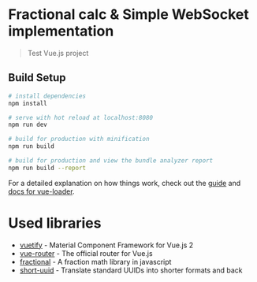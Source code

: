 # Fractional calc & Simple WebSocket implementation

> Test Vue.js project

## Build Setup

```bash
# install dependencies
npm install

# serve with hot reload at localhost:8080
npm run dev

# build for production with minification
npm run build

# build for production and view the bundle analyzer report
npm run build --report
```

For a detailed explanation on how things work, check out the [guide](http://vuejs-templates.github.io/webpack/) and [docs for vue-loader](http://vuejs.github.io/vue-loader).

# Used libraries

* [vuetify](https://github.com/vuetifyjs/vuetify) - Material Component Framework for Vue.js 2
* [vue-router](https://github.com/vuejs/vue-router) - The official router for Vue.js
* [fractional](https://github.com/ekg/fraction.js) - A fraction math library in javascript
* [short-uuid](https://github.com/oculus42/short-uuid) - Translate standard UUIDs into shorter formats and back
